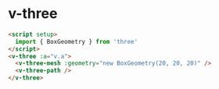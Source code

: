 <script setup>
  import { BoxGeometry } from 'three'
</script>

# v-three

```md
<script setup>
  import { BoxGeometry } from 'three'
</script>
<v-three :a="v.a">
  <v-three-mesh :geometry="new BoxGeometry(20, 20, 20)" />
  <v-three-path />
</v-three>
```
